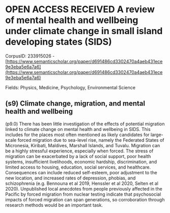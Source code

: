 # OPEN ACCESS RECEIVED A review of mental health and wellbeing under climate change in small island developing states (SIDS)

CorpusID: 233915026 - [https://www.semanticscholar.org/paper/d691486cd3302470a4aeb431ece9e3eba5e6a7a6](https://www.semanticscholar.org/paper/d691486cd3302470a4aeb431ece9e3eba5e6a7a6)

Fields: Physics, Medicine, Psychology, Environmental Science

## (s9) Climate change, migration, and mental health and wellbeing
(p9.0) There has been little investigation of the effects of potential migration linked to climate change on mental health and wellbeing in SIDS. This includes for the places most often mentioned as likely candidates for large-scale forced migration due to sea-level rise, namely the Federated States of Micronesia, Kiribati, Maldives, Marshall Islands, and Tuvalu. Migration can be a highly stressful experience, especially when forced. The stress of migration can be exacerbated by a lack of social support, poor health systems, insufficient livelihoods, economic hardship, discrimination, and limited access to housing, education, social services, and healthcare. Consequences can include reduced self-esteem, poor adjustment to the new location, and increased rates of depression, phobias, and schizophrenia (e.g. Bennouna et al 2019, Henssler et al 2020, Selten et al 2020). Unpublished local anecdotes from people previously affected in the Pacific by forced migration from nuclear testing indicate that psychosocial impacts of forced migration can span generations, so corroboration through research methods would be an important task.
